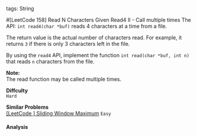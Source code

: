 tags: String

#[LeetCode 158] Read N Characters Given Read4 II - Call multiple times
The API: `int read4(char *buf)` reads 4 characters at a time from a file.

The return value is the actual number of characters read. 
For example, it returns `3` if there is only 3 characters left in the file.

By using the `read4` API, implement the function `int read(char *buf, int n)` that reads `n` characters from the file.

**Note:**  
The read function may be called multiple times.


**Diffculty**  
`Hard`

**Similar Problems**  
[[LeetCode ] Sliding Window Maximum]() `Easy`


#### Analysis


